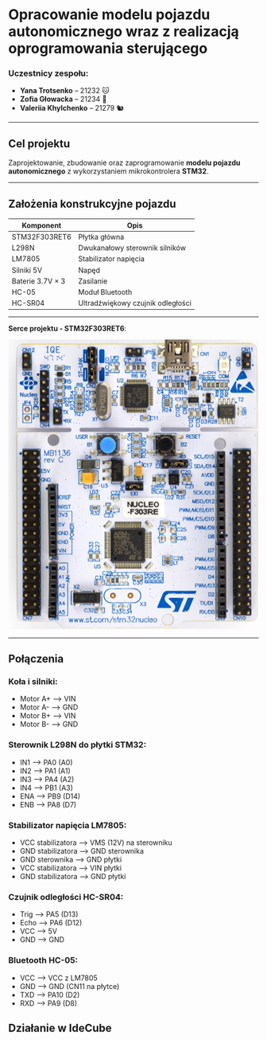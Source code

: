 # Opracowanie modelu pojazdu autonomicznego wraz z realizacją oprogramowania sterującego 

### Uczestnicy zespołu:
- **Yana Trotsenko** – 21232 🐱  
- **Zofia Głowacka** – 21234 🐻   
- **Valeriia Khylchenko** – 21279 🐿️ 

---

## Cel projektu

Zaprojektowanie, zbudowanie oraz zaprogramowanie **modelu pojazdu autonomicznego** z wykorzystaniem mikrokontrolera **STM32**.

---

## Założenia konstrukcyjne pojazdu

| Komponent                           | Opis                                      |
|-------------------------------------|-------------------------------------------|
| STM32F303RET6                       | Płytka główna                             |
| L298N                               | Dwukanałowy sterownik silników            |
| LM7805                              | Stabilizator napięcia                     |
| Silniki 5V                          | Napęd                                     |
| Baterie 3.7V × 3                    | Zasilanie                                 |
| HC-05                               | Moduł Bluetooth                           |
| HC-SR04                             | Ultradźwiękowy czujnik odległości         |

---

 **Serce projektu - STM32F303RET6**:  



![Użyta płytka](img/PLYTKA.png)

---

## Połączenia

### Koła i silniki:
- Motor A+ --> VIN
- Motor A- --> GND
- Motor B+ --> VIN
- Motor B- --> GND

### Sterownik L298N do płytki STM32:
- IN1 --> PA0 (A0)
- IN2 --> PA1 (A1)
- IN3 --> PA4 (A2)
- IN4 --> PB1 (A3)
- ENA --> PB9 (D14)
- ENB --> PA8 (D7)


### Stabilizator napięcia LM7805:
- VCC stabilizatora --> VMS (12V) na sterowniku
- GND stabilizatora --> GND sterownika
- GND sterownika --> GND płytki
- VCC stabilizatora --> VIN płytki
- GND stabilizatora --> GND płytki


### Czujnik odległości HC-SR04:
- Trig --> PA5 (D13)
- Echo --> PA6 (D12)
- VCC --> 5V
- GND --> GND


### Bluetooth HC-05:
- VCC --> VCC z LM7805
- GND --> GND (CN11 na płytce)
- TXD --> PA10 (D2)
- RXD --> PA9 (D8)


## Działanie w IdeCube
